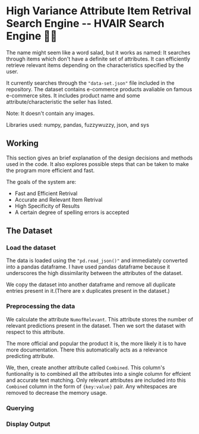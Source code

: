# High Variance Attribute Item Retrival Search Engine  -- HVAIR Search Engine 🔎👀

The name might seem like a word salad, but it works as named: It searches through items which don't have a definite set of attributes. It can efficiently retrieve relevant items depending on the characteristics specified by the user. 

It currently searches through the ```"data-set.json"``` file included in the repository. The dataset contains e-commerce products avaliable on famous e-commerce sites. It includes product name and some attribute/characteristic the seller has listed. 

Note: It doesn't contain any images.

Libraries used: numpy, pandas, fuzzywuzzy, json, and sys

## Working

This section gives an brief explanation of the design decisions and methods used in the code. It also explores possible steps that can be taken to make the program more efficient and fast. 

The goals of the system are:
 - Fast and Efficient Retrival
 - Accurate and Relevant Item Retrival
 - High Specificity of Results
 - A certain degree of spelling errors is accepted

 ## The Dataset

### Load the dataset

The data is loaded using the ```"pd.read_json()"``` and immediately converted into a pandas dataframe. I have used pandas dataframe because it underscores the high dissimilarity between the attributes of the dataset.

We copy the dataset into another dataframe and remove all duplicate entries present in it.(There are x duplicates present in the dataset.)

### Preprocessing the data

We calculate the attribute `NumofRelevant`. This attribute stores the number of relevant predictions present in the dataset. Then we sort the dataset with respect to this attribute.

The more official and popular the product it is, the more likely it is to have more documentation. There this automatically acts as a relevance predicting attribute.

We, then, create another attribute called `Combined`. This column's funtionality is to combined all the attributes into a single column for effcient and accurate text matching. Only relevant attributes are included into this `Combined` column in the form of `{key:value}` pair. Any whitespaces are removed to decrease the memory usage.

### Querying

### Display Output
